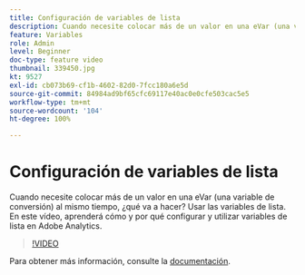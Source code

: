 ```yaml
---
title: Configuración de variables de lista
description: Cuando necesite colocar más de un valor en una eVar (una variable de conversión) al mismo tiempo, ¿qué va a hacer? Usar las variables de lista. En este vídeo, aprenderá cómo y por qué configurar y utilizar variables de lista en Adobe Analytics.
feature: Variables
role: Admin
level: Beginner
doc-type: feature video
thumbnail: 339450.jpg
kt: 9527
exl-id: cb073b69-cf1b-4602-82d0-7fcc180a6e5d
source-git-commit: 84984ad9bf65cfc69117e40ac0e0cfe503cac5e5
workflow-type: tm+mt
source-wordcount: '104'
ht-degree: 100%

---
```


# Configuración de variables de lista

Cuando necesite colocar más de un valor en una eVar (una variable de conversión) al mismo tiempo, ¿qué va a hacer? Usar las variables de lista. En este vídeo, aprenderá cómo y por qué configurar y utilizar variables de lista en Adobe Analytics.

>[!VIDEO](https://video.tv.adobe.com/v/342196/?quality=12&learn=on&captions=spa)

Para obtener más información, consulte la [documentación](https://experienceleague.adobe.com/docs/analytics/admin/admin-tools/conversion-variables/list-var-admin.html?lang=es).
